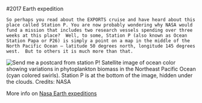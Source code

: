 #2017 Earth expedition
	
	
	So perhaps you read about the EXPORTS cruise and have heard about this place called Station P. You are now probably wondering why NASA would fund a mission that includes two research vessels spending over three weeks at this place?  Well, to some, Station P (also known as Ocean Station Papa or P26) is simply a point on a map in the middle of the North Pacific Ocean – latitude 50 degrees north, longitude 145 degrees west.  But to others it is much more than that.

![Send me a postcard from station P!](/desktop/Picture6.png)
Satellite image of ocean color showing variations in phytoplankton biomass in the Northeast Pacific Ocean (cyan colored swirls). Station P is at the bottom of the image, hidden under the clouds. Credits: NASA

More info on [Nasa Earth expeditions](https://blogs.nasa.gov/earthexpeditions/)
